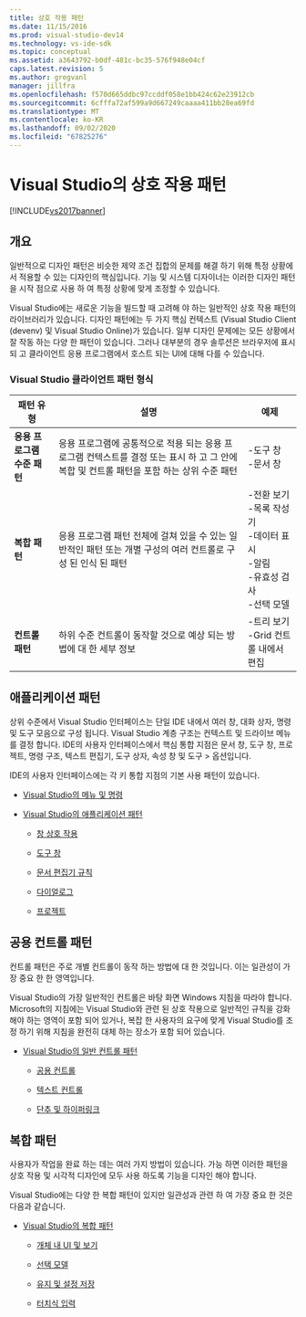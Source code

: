 ```yaml
---
title: 상호 작용 패턴
ms.date: 11/15/2016
ms.prod: visual-studio-dev14
ms.technology: vs-ide-sdk
ms.topic: conceptual
ms.assetid: a3643792-b0df-481c-bc35-576f948e04cf
caps.latest.revision: 5
ms.author: gregvanl
manager: jillfra
ms.openlocfilehash: f570d665ddbc97ccddf058e1bb424c62e23912cb
ms.sourcegitcommit: 6cfffa72af599a9d667249caaaa411bb28ea69fd
ms.translationtype: MT
ms.contentlocale: ko-KR
ms.lasthandoff: 09/02/2020
ms.locfileid: "67825276"
---
```

# <a name="interaction-patterns-for-visual-studio"></a>Visual Studio의 상호 작용 패턴
[!INCLUDE[vs2017banner](../../includes/vs2017banner.md)]

## <a name="overview"></a>개요
 일반적으로 디자인 패턴은 비슷한 제약 조건 집합의 문제를 해결 하기 위해 특정 상황에서 적용할 수 있는 디자인의 핵심입니다. 기능 및 시스템 디자이너는 이러한 디자인 패턴을 시작 점으로 사용 하 여 특정 상황에 맞게 조정할 수 있습니다.

 Visual Studio에는 새로운 기능을 빌드할 때 고려해 야 하는 일반적인 상호 작용 패턴의 라이브러리가 있습니다. 디자인 패턴에는 두 가지 핵심 컨텍스트 (Visual Studio Client (devenv) 및 Visual Studio Online)가 있습니다. 일부 디자인 문제에는 모든 상황에서 잘 작동 하는 다양 한 패턴이 있습니다. 그러나 대부분의 경우 솔루션은 브라우저에 표시 되 고 클라이언트 응용 프로그램에서 호스트 되는 UI에 대해 다를 수 있습니다.

### <a name="visual-studio-client-pattern-types"></a>Visual Studio 클라이언트 패턴 형식

|패턴 유형|설명|예제|
|------------------|-----------------|--------------|
|**응용 프로그램 수준 패턴**|응용 프로그램에 공통적으로 적용 되는 응용 프로그램 컨텍스트를 결정 또는 표시 하 고 그 안에 복합 및 컨트롤 패턴을 포함 하는 상위 수준 패턴|-도구 창<br />-문서 창|
|**복합 패턴**|응용 프로그램 패턴 전체에 걸쳐 있을 수 있는 일반적인 패턴 또는 개별 구성의 여러 컨트롤로 구성 된 인식 된 패턴|-전환 보기<br />-목록 작성기<br />-데이터 표시<br />-알림<br />-유효성 검사<br />-선택 모델|
|**컨트롤 패턴**|하위 수준 컨트롤이 동작할 것으로 예상 되는 방법에 대 한 세부 정보|-트리 보기<br />-Grid 컨트롤 내에서 편집|

## <a name="application-patterns"></a>애플리케이션 패턴
 상위 수준에서 Visual Studio 인터페이스는 단일 IDE 내에서 여러 창, 대화 상자, 명령 및 도구 모음으로 구성 됩니다. Visual Studio 계층 구조는 컨텍스트 및 드라이브 메뉴를 결정 합니다. IDE의 사용자 인터페이스에서 핵심 통합 지점은 문서 창, 도구 창, 프로젝트, 명령 구조, 텍스트 편집기, 도구 상자, 속성 창 및 도구 > 옵션입니다.

 IDE의 사용자 인터페이스에는 각 키 통합 지점의 기본 사용 패턴이 있습니다.

- [Visual Studio의 메뉴 및 명령](../../extensibility/ux-guidelines/menus-and-commands-for-visual-studio.md)

- [Visual Studio의 애플리케이션 패턴](../../extensibility/ux-guidelines/application-patterns-for-visual-studio.md)

  - [창 상호 작용](../../extensibility/ux-guidelines/application-patterns-for-visual-studio.md#BKMK_WindowInteractions)

  - [도구 창](../../extensibility/ux-guidelines/application-patterns-for-visual-studio.md#BKMK_ToolWindows)

  - [문서 편집기 규칙](../../extensibility/ux-guidelines/application-patterns-for-visual-studio.md#BKMK_DocumentEditorConventions)

  - [다이얼로그](../../extensibility/ux-guidelines/application-patterns-for-visual-studio.md#BKMK_Dialogs)

  - [프로젝트](../../extensibility/ux-guidelines/application-patterns-for-visual-studio.md#BKMK_Projects)

## <a name="common-control-patterns"></a>공용 컨트롤 패턴
 컨트롤 패턴은 주로 개별 컨트롤이 동작 하는 방법에 대 한 것입니다. 이는 일관성이 가장 중요 한 한 영역입니다.

 Visual Studio의 가장 일반적인 컨트롤은 바탕 화면 Windows 지침을 따라야 합니다. Microsoft의 지침에는 Visual Studio와 관련 된 상호 작용으로 일반적인 규칙을 강화 해야 하는 영역이 포함 되어 있거나, 복잡 한 사용자의 요구에 맞게 Visual Studio를 조정 하기 위해 지침을 완전히 대체 하는 장소가 포함 되어 있습니다.

- [Visual Studio의 일반 컨트롤 패턴](../../extensibility/ux-guidelines/common-control-patterns-for-visual-studio.md)

  - [공용 컨트롤](../../extensibility/ux-guidelines/common-control-patterns-for-visual-studio.md#BKMK_CommonControls)

  - [텍스트 컨트롤](../../extensibility/ux-guidelines/common-control-patterns-for-visual-studio.md#BKMK_TextControls)

  - [단추 및 하이퍼링크](../../extensibility/ux-guidelines/common-control-patterns-for-visual-studio.md#BKMK_ButtonsAndHyperlinks)

## <a name="composite-patterns"></a>복합 패턴
 사용자가 작업을 완료 하는 데는 여러 가지 방법이 있습니다. 가능 하면 이러한 패턴을 상호 작용 및 시각적 디자인에 모두 사용 하도록 기능을 디자인 해야 합니다.

 Visual Studio에는 다양 한 복합 패턴이 있지만 일관성과 관련 하 여 가장 중요 한 것은 다음과 같습니다.

- [Visual Studio의 복합 패턴](../../extensibility/ux-guidelines/composite-patterns-for-visual-studio.md)

  - [개체 내 UI 및 보기](../../extensibility/ux-guidelines/composite-patterns-for-visual-studio.md#BKMK_OnObjectUI)

  - [선택 모델](../../extensibility/ux-guidelines/composite-patterns-for-visual-studio.md#BKMK_SelectionModels)

  - [유지 및 설정 저장](../../extensibility/ux-guidelines/composite-patterns-for-visual-studio.md#BKMK_PersistenceAndSavingSettings)

  - [터치식 입력](../../extensibility/ux-guidelines/composite-patterns-for-visual-studio.md#BKMK_TouchInput)
